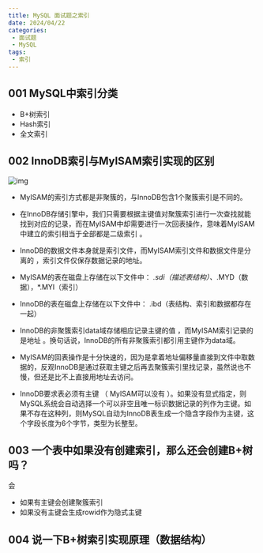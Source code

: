 ```yaml
---
title: MySQL 面试题之索引
date: 2024/04/22
categories:
 - 面试题
 - MySQL
tags:
 - 索引
---
```


## 001 MySQL中索引分类

- B+树索引
- Hash索引
- 全文索引

## 002 InnoDB索引与MyISAM索引实现的区别

![img](https://cdn.jsdelivr.net/gh/JaikenWong/Drawing-Bed@main/images/2024-04-22/fae0e103-0072-11ef-8944-70cf4959429b.jpg)

- MyISAM的索引方式都是非聚簇的，与InnoDB包含1个聚簇索引是不同的。

- 在InnoDB存储引擎中，我们只需要根据主键值对聚簇索引进行一次查找就能找到对应的记录，而在MyISAM中却需要进行一次回表操作，意味着MyISAM中建立的索引相当于全部都是二级索引 。
- InnoDB的数据文件本身就是索引文件，而MyISAM索引文件和数据文件是分离的 ，索引文件仅保存数据记录的地址。

- MyISAM的表在磁盘上存储在以下文件中： *.sdi（描述表结构）、*.MYD（数据），*.MYI（索引）
- InnoDB的表在磁盘上存储在以下文件中： .ibd（表结构、索引和数据都存在一起）

- InnoDB的非聚簇索引data域存储相应记录主键的值 ，而MyISAM索引记录的是地址 。换句话说，InnoDB的所有非聚簇索引都引用主键作为data域。
- MyISAM的回表操作是十分快速的，因为是拿着地址偏移量直接到文件中取数据的，反观InnoDB是通过获取主键之后再去聚簇索引里找记录，虽然说也不慢，但还是比不上直接用地址去访问。
- InnoDB要求表必须有主键 （ MyISAM可以没有 ）。如果没有显式指定，则MySQL系统会自动选择一个可以非空且唯一标识数据记录的列作为主键。如果不存在这种列，则MySQL自动为InnoDB表生成一个隐含字段作为主键，这个字段长度为6个字节，类型为长整型。

## 003 一个表中如果没有创建索引，那么还会创建B+树吗？

会

- 如果有主键会创建聚簇索引
- 如果没有主键会生成rowid作为隐式主键

## 004 说一下B+树索引实现原理（数据结构）

